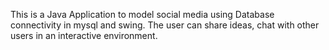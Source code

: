 This is a Java Application to model social media using Database connectivity in mysql and swing.
The user can share ideas, chat with other users in an interactive environment.
